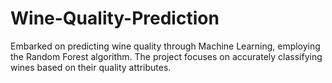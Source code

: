 # Wine-Quality-Prediction
 Embarked on predicting wine quality through Machine Learning, employing the Random Forest algorithm. The project focuses on accurately classifying wines based on their quality attributes. 

